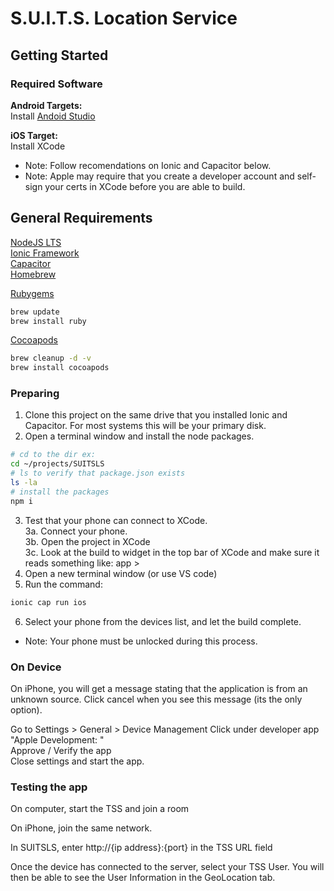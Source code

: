 # S.U.I.T.S. Location Service

## Getting Started

### Required Software      
__Android Targets:__     
Install [Andoid Studio](https://developer.android.com/studio/?gclid=CjwKCAiAvaGRBhBlEiwAiY-yMFpPGMAuF8Pdu0m5BqYEZlK5rA0FqVN8JA9PMEnWqB2tUseRjfJcVRoCzsYQAvD_BwE&gclsrc=aw.ds)  

__iOS Target:__     
Install XCode 

* Note: Follow recomendations on Ionic and Capacitor below.  
* Note: Apple may require that you create a developer account and self-sign your certs in XCode before you are able to build.

General Requirements      
----------------------------------------
[NodeJS LTS](https://nodejs.org/en/)     
[Ionic Framework](https://ionicframework.com/docs/intro/cli)     
[Capacitor](https://capacitorjs.com/docs/getting-started)     
[Homebrew](https://brew.sh/)

[Rubygems](https://guides.rubygems.org/rubygems-basics/)
```bash
brew update
brew install ruby
```
[Cocoapods](https://cocoapods.org/)
```bash
brew cleanup -d -v
brew install cocoapods
```

### Preparing     
1. Clone this project on the same drive that you installed Ionic and Capacitor. For most systems this will be your primary disk.
2. Open a terminal window and install the node packages.   
``` bash
# cd to the dir ex:
cd ~/projects/SUITSLS
# ls to verify that package.json exists 
ls -la
# install the packages
npm i 
```
3. Test that your phone can connect to XCode.      
	3a. Connect your phone.     
	3b. Open the project in XCode      
	3c. Look at the build to widget in the top bar of XCode and make sure it reads something like: app > <My Phone Name>     
4. Open a new terminal window (or use VS code)   
5. Run the command:
``` bash
ionic cap run ios
```
6. Select your phone from the devices list, and let the build complete.
* Note: Your phone must be unlocked during this process. 

### On Device     
On iPhone, you will get a message stating that the application is from an unknown source. Click cancel when you see this message (its the only option).     

Go to Settings > General > Device Management
Click under developer app "Apple Development: <your email address>"  
Approve / Verify the app  
Close settings and start the app.   
 
### Testing the app
On computer, start the TSS and join a room
  
On iPhone, join the same network.
  
In SUITSLS, enter http://{ip address}:{port} in the TSS URL field
  
  
  
Once the device has connected to the server, select your TSS User.
You will then be able to see the User Information in the GeoLocation tab.
  
